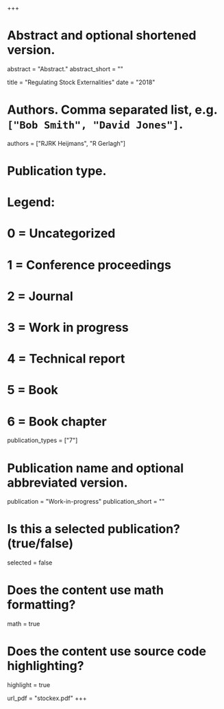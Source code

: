 +++
# Abstract and optional shortened version.
abstract = "Abstract."
abstract_short = ""

title = "Regulating Stock Externalities"
date = "2018"

# Authors. Comma separated list, e.g. `["Bob Smith", "David Jones"]`.
authors = ["RJRK Heijmans", "R Gerlagh"]

# Publication type.
# Legend:
# 0 = Uncategorized
# 1 = Conference proceedings
# 2 = Journal
# 3 = Work in progress
# 4 = Technical report
# 5 = Book
# 6 = Book chapter
publication_types = ["7"]

# Publication name and optional abbreviated version.
publication = "Work-in-progress"
publication_short = ""

# Is this a selected publication? (true/false)
selected = false


# Does the content use math formatting?
math = true

# Does the content use source code highlighting?
highlight = true

url_pdf = "stockex.pdf"
+++
